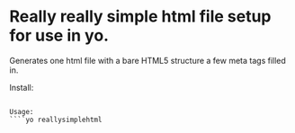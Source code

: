 # Really really simple html file setup for use in yo.

Generates one html file with a bare HTML5 structure a few meta tags filled in.

Install:
````npm install -g generator-reallysimplehtml

Usage:
````yo reallysimplehtml
